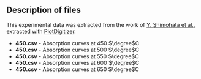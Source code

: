 ## Description of files

This experimental data was extracted from the work of [Y. Shimohata et al.](https://www.sciencedirect.com/science/article/pii/S0920379621006098?via%3Dihub), extracted with [PlotDigitizer](https://plotdigitizer.com/).

- **450.csv** - Absorption curves at 450 $\degree$C
- **450.csv** - Absorption curves at 500 $\degree$C
- **450.csv** - Absorption curves at 550 $\degree$C
- **450.csv** - Absorption curves at 600 $\degree$C
- **450.csv** - Absorption curves at 650 $\degree$C